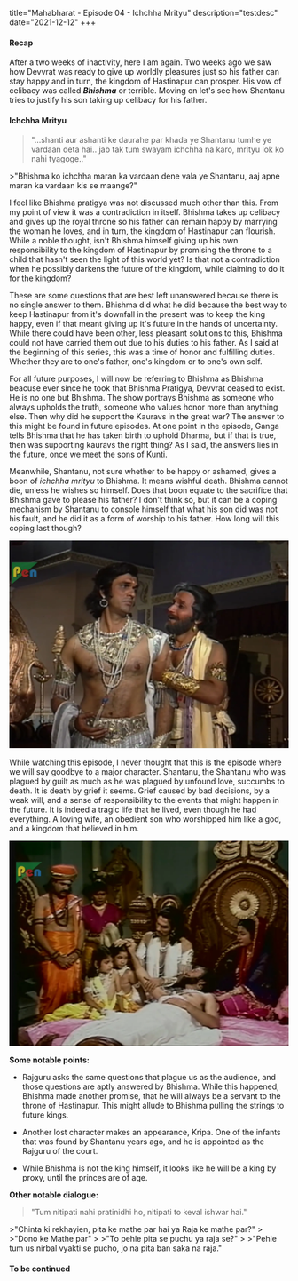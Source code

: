 title="Mahabharat - Episode 04 - Ichchha Mrityu"
description="testdesc"
date="2021-12-12"
+++
#### Recap

After a two weeks of inactivity, here I am again. Two weeks ago we saw how
Devvrat was ready to give up worldly pleasures just so his father can stay
happy and in turn, the kingdom of Hastinapur can prosper. His vow of celibacy
was called ***Bhishma*** or terrible. Moving on let's see how Shantanu tries to
justify his son taking up celibacy for his father.

#### Ichchha Mrityu

>"...shanti aur ashanti ke daurahe par khada ye Shantanu tumhe ye vardaan deta hai.. jab tak tum swayam ichchha na karo, mrityu lok ko nahi tyagoge.."
<div></div>
>"Bhishma ko ichchha maran ka vardaan dene vala ye Shantanu, aaj apne maran ka vardaan kis se maange?"

I feel like Bhishma pratigya was not discussed much other than this. From my
point of view it was a contradiction in itself. Bhishma takes up celibacy and
gives up the royal throne so his father can remain happy by marrying the woman
he loves, and in turn, the kingdom of Hastinapur can flourish. While a noble
thought, isn't Bhishma himself giving up his own responsibility to the kingdom
of Hastinapur by promising the throne to a child that hasn't seen the light of
this world yet? Is that not a contradiction when he possibly darkens the future
of the kingdom, while claiming to do it for the kingdom? 

These are some questions that are best left unanswered because there is no
single answer to them. Bhishma did what he did because the best way to keep
Hastinapur from it's downfall in the present was to keep the king happy, even
if that meant giving up it's future in the hands of uncertainty. While there
could have been other, less pleasant solutions to this, Bhishma could not have
carried them out due to his duties to his father. As I said at the beginning of
this series, this was a time of honor and fulfilling duties. Whether they are
to one's father, one's kingdom or to one's own self.

For all future purposes, I will now be referring to Bhishma as Bhishma beacuse
ever since he took that Bhishma Pratigya, Devvrat ceased to exist. He is no one
but Bhishma. The show portrays Bhishma as someone who always upholds the truth,
someone who values honor more than anything else. Then why did he support the
Kauravs in the great war? The answer to this might be found in future episodes.
At one point in the episode, Ganga tells Bhishma that he has taken birth to
uphold Dharma, but if that is true, then was supporting kauravs the right
thing? As I said, the answers lies in the future, once we meet the sons of
Kunti.

Meanwhile, Shantanu, not sure whether to be happy or ashamed, gives a boon of
*ichchha mrityu* to Bhishma. It means wishful death. Bhishma cannot die, unless
he wishes so himself. Does that boon equate to the sacrifice that Bhishma gave
to please his father? I don't think so, but it can be a coping mechanism by
Shantanu to console himself that what his son did was not his fault, and he did
it as a form of worship to his father. How long will this coping last though? 

![Bhishma and Shantanu](/static/images/mahabharat/ep_4_1.webp)

While watching this episode, I never thought that this is the episode where we
will say goodbye to a major character. Shantanu, the Shantanu who was plagued
by guilt as much as he was plagued by unfound love, succumbs to death. It is
death by grief it seems. Grief caused by bad decisions, by a weak will, and a
sense of responsibility to the events that might happen in the future. It is
indeed a tragic life that he lived, even though he had everything. A loving
wife, an obedient son who worshipped him like a god, and a kingdom that
believed in him.


![Shantanu says goodbye](/static/images/mahabharat/ep_4_2.webp)

**Some notable points:**

* Rajguru asks the same questions that plague us as the audience, and those questions are aptly answered by Bhishma. While this happened, Bhishma made another promise, that he will always be a servant to the throne of Hastinapur. This might allude to Bhishma pulling the strings to future kings.

* Another lost character makes an appearance, Kripa. One of the infants that was found by Shantanu years ago, and he is appointed as the Rajguru of the court.

* While Bhishma is not the king himself, it looks like he will be a king by proxy, until the princes are of age.

**Other notable dialogue:**

>"Tum nitipati nahi pratinidhi ho, nitipati to keval ishwar hai."
<div></div>
>"Chinta ki rekhayien, pita ke mathe par hai ya Raja ke mathe par?"
>
>"Dono ke Mathe par"
>
>"To pehle pita se puchu ya raja se?"
>
>"Pehle tum us nirbal vyakti se pucho, jo na pita ban saka na raja."


#### To be continued

